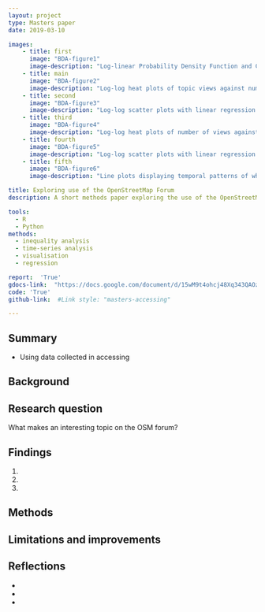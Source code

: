 ```yaml
---
layout: project
type: Masters paper
date: 2019-03-10

images:
    - title: first
      image: "BDA-figure1"
      image-description: "Log-linear Probability Density Function and Cumulative Distribution Function of views on individual Forum topics."
    - title: main
      image: "BDA-figure2"
      image-description: "Log-log heat plots of topic views against number of replies (left) and number of authors (right)."
    - title: second
      image: "BDA-figure3"
      image-description: "Log-log scatter plots with linear regression models fitted to both underlying data and binned data. Number of views against number of replies (top left), number of views against number of unique authors (top right) and number of replies against number of unique authors (bottom)."
    - title: third
      image: "BDA-figure4"
      image-description: "Log-log heat plots of number of views against conversation length (left) and average time between posts (right)."
    - title: fourth
      image: "BDA-figure5"
      image-description: "Log-log scatter plots with linear regression models fitted to both underlying data and binned data. Number of views against conversation length (top left), number of views against average time between posts (top right) and average time between posts against conversation length (bottom)."
    - title: fifth
      image: "BDA-figure6"
      image-description: "Line plots displaying temporal patterns of when topics were created by proportion per time of day (top) and proportion per day of week (bottom)."

title: Exploring use of the OpenStreetMap Forum  
description: A short methods paper exploring the use of the OpenStreetMap Forum as a tool for communication and as a continuing knowledge base for the project.

tools:
  - R
  - Python
methods:
  - inequality analysis
  - time-series analysis
  - visualisation
  - regression

report:  'True'
gdocs-link:  "https://docs.google.com/document/d/15wM9t4ohcj48Xq343QAOzcZT_5pgbaN-Hj8m81ojr8E/"
code: 'True'
github-link:  #Link style: "masters-accessing"

---
```

## Summary
- Using data collected in accessing

## Background

## Research question
What makes an interesting topic on the OSM forum?

## Findings
1)
2)
3)

## Methods

## Limitations and improvements

## Reflections
-
-
-
